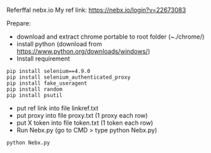Referffal nebx.io
My ref link:  https://nebx.io/login?v=22673083

Prepare: 
- download and extract chrome portable to root folder  (~./chrome/)
- install python (download from https://www.python.org/downloads/windows/)
- Install requirement

```
pip install selenium==4.9.0
pip install selenium_authenticated_proxy
pip install fake_useragent
pip install random
pip install psutil
```
- put ref link into file linkref.txt
- put proxy into file proxy.txt (1 proxy each row)
- put X token into file token.txt (1 token each row)
- Run Nebx.py (go to CMD > type python Nebx.py)
```
python Nebx.py
```
